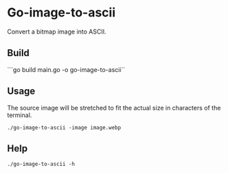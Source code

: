# Go-image-to-ascii

Convert a bitmap image into ASCII.

## Build

```go build main.go -o go-image-to-ascii``

## Usage

The source image will be stretched to fit the actual size in characters of the terminal. 

```./go-image-to-ascii -image image.webp```

## Help

```./go-image-to-ascii -h```



